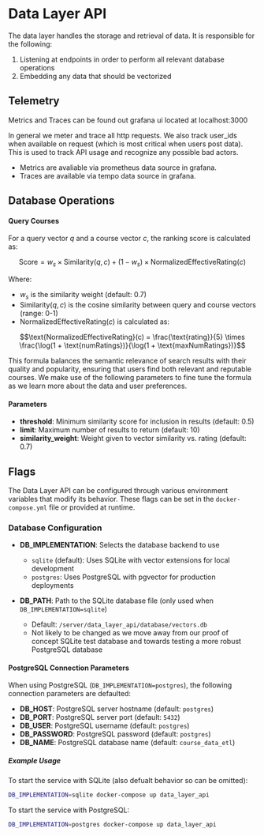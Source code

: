 # Data Layer API

The data layer handles the storage and retrieval of data. It is responsible for the following:

1. Listening at endpoints in order to perform all relevant database operations
2. Embedding any data that should be vectorized

## Telemetry

Metrics and Traces can be found out grafana ui located at localhost:3000 

In general we meter and trace all http requests. We also track user_ids when available on request (which is most critical when users post data). This is used to track API usage and recognize any possible bad actors.
- Metrics are avaliable via prometheus data source in grafana.
- Traces are available via tempo data source in grafana.

## Database Operations

#### Query Courses

For a query vector $q$ and a course vector $c$, the ranking score is calculated as:

$$\text{Score} = w_s \times \text{Similarity}(q, c) + (1 - w_s) \times \text{NormalizedEffectiveRating}(c)$$

Where:

- $w_s$ is the similarity weight (default: 0.7)
- $\text{Similarity}(q, c)$ is the cosine similarity between query and course vectors (range: 0-1)
- $\text{NormalizedEffectiveRating}(c)$ is calculated as:

$$\text{NormalizedEffectiveRating}(c) = \frac{\text{rating}}{5} \times \frac{\log(1 + \text{numRatings})}{\log(1 + \text{maxNumRatings})}$$

This formula balances the semantic relevance of search results with their quality and popularity, ensuring that users find both relevant and reputable courses. We make use of the following parameters to fine tune the formula as we learn more about the data and user preferences.

#### Parameters

- **threshold**: Minimum similarity score for inclusion in results (default: 0.5)
- **limit**: Maximum number of results to return (default: 10)
- **similarity_weight**: Weight given to vector similarity vs. rating (default: 0.7)

## Flags

The Data Layer API can be configured through various environment variables that modify its behavior. These flags can be set in the `docker-compose.yml` file or provided at runtime.

### Database Configuration

- **DB_IMPLEMENTATION**: Selects the database backend to use
  - `sqlite` (default): Uses SQLite with vector extensions for local development
  - `postgres`: Uses PostgreSQL with pgvector for production deployments

- **DB_PATH**: Path to the SQLite database file (only used when `DB_IMPLEMENTATION=sqlite`)
  - Default: `/server/data_layer_api/database/vectors.db`
  - Not likely to be changed as we move away from our proof of concept SQLite test database and towards testing a more robust PostgreSQL database

#### PostgreSQL Connection Parameters

When using PostgreSQL (`DB_IMPLEMENTATION=postgres`), the following connection parameters are defaulted:

- **DB_HOST**: PostgreSQL server hostname (default: `postgres`)
- **DB_PORT**: PostgreSQL server port (default: `5432`)
- **DB_USER**: PostgreSQL username (default: `postgres`)
- **DB_PASSWORD**: PostgreSQL password (default: `postgres`)
- **DB_NAME**: PostgreSQL database name (default: `course_data_etl`)


##### Example Usage

To start the service with SQLite (also defualt behavior so can be omitted):
```bash
DB_IMPLEMENTATION=sqlite docker-compose up data_layer_api
```

To start the service with PostgreSQL:
```bash
DB_IMPLEMENTATION=postgres docker-compose up data_layer_api
```